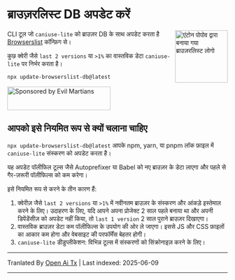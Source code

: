 # ब्राउज़रलिस्ट DB अपडेट करें

<img width="120" height="120" alt="एंटोन पोपोव द्वारा बनाया गया ब्राउज़रलिस्ट लोगो"
     src="https://browsersl.ist/logo.svg" align="right">

CLI टूल जो `caniuse-lite` को ब्राउज़र DB के साथ अपडेट करता है
[Browserslist](https://github.com/browserslist/browserslist/) कॉन्फ़िग से।

कुछ क्वेरी जैसे `last 2 versions` या `>1%` का वास्तविक डेटा
`caniuse-lite` पर निर्भर करता है।

```sh
npx update-browserslist-db@latest
```

<a href="https://evilmartians.com/?utm_source=update-browserslist-db">
  <img src="https://evilmartians.com/badges/sponsored-by-evil-martians.svg"
       alt="Sponsored by Evil Martians" width="236" height="54">
</a>

## आपको इसे नियमित रूप से क्यों चलाना चाहिए

`npx update-browserslist-db@latest` आपके npm, yarn, या pnpm लॉक फ़ाइल में
`caniuse-lite` संस्करण को अपडेट करता है।

यह अपडेट पॉलीफिल टूल्स जैसे Autoprefixer या Babel को नए ब्राउज़र के डेटा
लाएगा और पहले से गैर-ज़रूरी पॉलीफिल्स को कम करेगा।

इसे नियमित रूप से करने के तीन कारण हैं:

1. क्वेरीज़ जैसे `last 2 versions` या `>1%` में नवीनतम ब्राउज़र के संस्करण
   और आंकड़े इस्तेमाल करने के लिए। उदाहरण के लिए, यदि आपने अपना प्रोजेक्ट
   2 साल पहले बनाया था और अपनी डिपेंडेंसीज़ को अपडेट नहीं किया, तो `last 1 version`
   2 साल पुराने ब्राउज़र दिखाएगा।
2. वास्तविक ब्राउज़र डेटा कम पॉलीफिल्स के उपयोग की ओर ले जाएगा। इससे JS और CSS
   फ़ाइलों का आकार कम होगा और वेबसाइट की परफॉर्मेंस बेहतर होगी।
3. `caniuse-lite` डीडुप्लीकेशन: विभिन्न टूल्स में संस्करणों को सिंक्रोनाइज़ करने के लिए।

---

Tranlated By [Open Ai Tx](https://github.com/OpenAiTx/OpenAiTx) | Last indexed: 2025-06-09

---